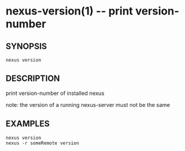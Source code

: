 # nexus-version(1) -- print version-number

## SYNOPSIS

    nexus version
    
## DESCRIPTION

print version-number of installed nexus

note: the version of a running nexus-server must not be the same

## EXAMPLES

    nexus version
    nexus -r someRemote version
